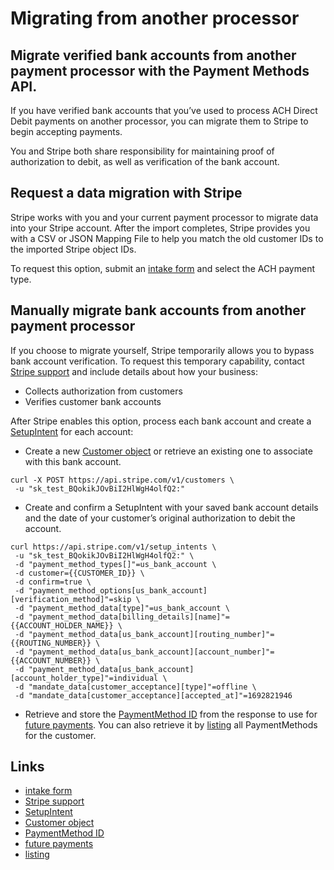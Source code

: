 # Migrating from another processor

## Migrate verified bank accounts from another payment processor with the Payment Methods API.

If you have verified bank accounts that you’ve used to process ACH Direct Debit
payments on another processor, you can migrate them to Stripe to begin accepting
payments.

You and Stripe both share responsibility for maintaining proof of authorization
to debit, as well as verification of the bank account.

## Request a data migration with Stripe

Stripe works with you and your current payment processor to migrate data into
your Stripe account. After the import completes, Stripe provides you with a CSV
or JSON Mapping File to help you match the old customer IDs to the imported
Stripe object IDs.

To request this option, submit an [intake
form](https://support.stripe.com/contact/email?topic=migrations) and select the
ACH payment type.

## Manually migrate bank accounts from another payment processor

If you choose to migrate yourself, Stripe temporarily allows you to bypass bank
account verification. To request this temporary capability, contact [Stripe
support](https://support.stripe.com/contact) and include details about how your
business:

- Collects authorization from customers
- Verifies customer bank accounts

After Stripe enables this option, process each bank account and create a
[SetupIntent](https://docs.stripe.com/api/setup_intents) for each account:

- Create a new [Customer object](https://docs.stripe.com/api/customers) or
retrieve an existing one to associate with this bank account.

```
curl -X POST https://api.stripe.com/v1/customers \
 -u "sk_test_BQokikJOvBiI2HlWgH4olfQ2:"
```

- Create and confirm a SetupIntent with your saved bank account details and the
date of your customer’s original authorization to debit the account.

```
curl https://api.stripe.com/v1/setup_intents \
 -u "sk_test_BQokikJOvBiI2HlWgH4olfQ2:" \
 -d "payment_method_types[]"=us_bank_account \
 -d customer={{CUSTOMER_ID}} \
 -d confirm=true \
 -d "payment_method_options[us_bank_account][verification_method]"=skip \
 -d "payment_method_data[type]"=us_bank_account \
 -d "payment_method_data[billing_details][name]"={{ACCOUNT_HOLDER_NAME}} \
 -d "payment_method_data[us_bank_account][routing_number]"={{ROUTING_NUMBER}} \
 -d "payment_method_data[us_bank_account][account_number]"={{ACCOUNT_NUMBER}} \
 -d "payment_method_data[us_bank_account][account_holder_type]"=individual \
 -d "mandate_data[customer_acceptance][type]"=offline \
 -d "mandate_data[customer_acceptance][accepted_at]"=1692821946
```

- Retrieve and store the [PaymentMethod
ID](https://docs.stripe.com/api/setup_intents/object#setup_intent_object-payment_method)
from the response to use for [future
payments](https://docs.stripe.com/payments/ach-direct-debit/set-up-payment#web-future-payments).
You can also retrieve it by
[listing](https://docs.stripe.com/api/payment_methods/list) all PaymentMethods
for the customer.

## Links

- [intake form](https://support.stripe.com/contact/email?topic=migrations)
- [Stripe support](https://support.stripe.com/contact)
- [SetupIntent](https://docs.stripe.com/api/setup_intents)
- [Customer object](https://docs.stripe.com/api/customers)
- [PaymentMethod
ID](https://docs.stripe.com/api/setup_intents/object#setup_intent_object-payment_method)
- [future
payments](https://docs.stripe.com/payments/ach-direct-debit/set-up-payment#web-future-payments)
- [listing](https://docs.stripe.com/api/payment_methods/list)